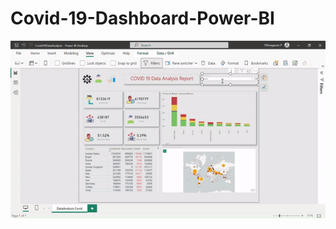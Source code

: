 # Covid-19-Dashboard-Power-BI
![](https://github.com/Dhinagaran-P/Covid-19-Dashboard-Power-BI/blob/main/Covid-19%20Dashboard_gif.gif)
